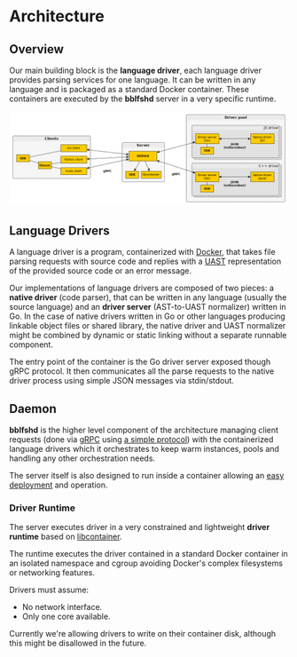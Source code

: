 # Architecture

## Overview

Our main building block is the **language driver**, each language driver provides parsing services for one language.
It can be written in any language and is packaged as a standard Docker container. These containers are executed by the **bblfshd** server in a very specific runtime.

![Architecture Overview](.gitbook/assets/architecture-overview.png)

## Language Drivers

A language driver is a program, containerized with [Docker](https://www.docker.com/get-docker), that takes file parsing requests with source code and replies with a [UAST](uast/uast-specification-v2.md) representation of the provided source code or an error message.

Our implementations of language drivers are composed of two pieces: a **native driver** (code parser), that can be written in any language \(usually the source language\)
and an **driver server** (AST-to-UAST normalizer) written in Go. In the case of native drivers written in Go or other languages producing linkable object files or shared library,
the native driver and UAST normalizer might be combined by dynamic or static linking without a separate runnable component.

The entry point of the container is the Go driver server exposed though gRPC protocol. It then communicates all the parse requests to the native driver process using simple JSON messages via stdin/stdout.

## Daemon

**bblfshd** is the higher level component of the architecture managing client requests \(done via [gRPC](http://www.grpc.io) using [a simple protocol](using-babelfish/babelfish-protocol.md)\) with the containerized language drivers which it orchestrates to keep warm instances, pools and handling any other orchestration needs.

The server itself is also designed to run inside a container allowing an [easy deployment](using-babelfish/getting-started.md#running-with-docker-recommended) and operation.

### Driver Runtime

The server executes driver in a very constrained and lightweight **driver runtime** based on [libcontainer](https://github.com/opencontainers/runc/tree/master/libcontainer).

The runtime executes the driver contained in a standard Docker container in an isolated namespace and cgroup avoiding Docker's complex filesystems or networking features.

Drivers must assume:

* No network interface.
* Only one core available.

Currently we're allowing drivers to write on their container disk, although this might be disallowed in the future.

